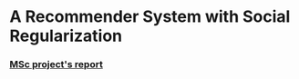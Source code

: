 # A Recommender System with Social Regularization

### [MSc project's report](https://drive.google.com/file/d/1R0ZV9aovQOPqREOX9S8vpAmiWnuN5mlk/view?usp=sharing)